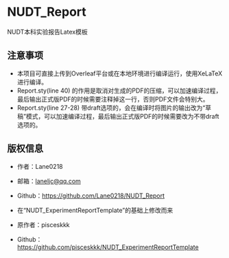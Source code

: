 # NUDT_Report
NUDT本科实验报告Latex模板

## 注意事项
- 本项目可直接上传到Overleaf平台或在本地环境进行编译运行，使用XeLaTeX进行编译。
- Report.sty(line 40) 的作用是取消对生成的PDF的压缩，可以加速编译过程，最后输出正式版PDF的时候需要注释掉这一行，否则PDF文件会特别大。
- Report.sty(line 27-28) 带draft选项的，会在编译时将图片的输出改为“草稿”模式，可以加速编译过程，最后输出正式版PDF的时候需要改为不带draft选项的。

## 版权信息
- 作者：Lane0218
- 邮箱：laneljc@qq.com
- Github：https://github.com/Lane0218/NUDT_Report

- 在“NUDT_ExperimentReportTemplate”的基础上修改而来
- 原作者：pisceskkk
- Github：https://github.com/pisceskkk/NUDT_ExperimentReportTemplate